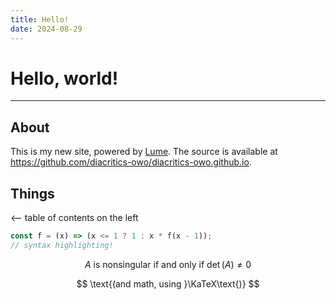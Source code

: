 ```yaml
---
title: Hello!
date: 2024-08-29
---
```


# Hello, world!

<hr />

## About

This is my new site, powered by [Lume](https://lume.land/). The source is available at <https://github.com/diacritics-owo/diacritics-owo.github.io>.

## Things

<-- table of contents on the left

```typescript
const f = (x) => (x <= 1 ? 1 : x * f(x - 1));
// syntax highlighting!
```

$$
A\text{ is nonsingular if and only if }\det(A)\ne0
$$

$$
\text{(and math, using }\KaTeX\text{)}
$$
